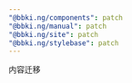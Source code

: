 ```yaml
---
"@bbki.ng/components": patch
"@bbki.ng/manual": patch
"@bbki.ng/site": patch
"@bbki.ng/stylebase": patch
---
```


内容迁移
